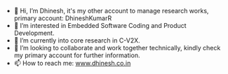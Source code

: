 - 👋 Hi, I’m Dhinesh, it's my other account to manage research works, primary account: DhineshKumarR
- 👀 I’m interested in Embedded Software Coding and Product Development.
- 🌱 I’m currently into core research in C-V2X.
- 💞️ I’m looking to collaborate and work together technically, kindly check my primary account for further information. 
- 📫 How to reach me: www.dhinesh.co.in 

<!---
Dhinesh0007/Dhinesh0007 is a ✨ special ✨ repository because its `README.md` (this file) appears on your GitHub profile.
You can click the Preview link to take a look at your changes.
--->
